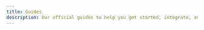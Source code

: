 ```yaml
---
title: Guides
description: Our official guides to help you get started, integrate, and make the most of Clairview.
---
```


<script setup>
import GuidesIndex from '@/components/guides/GuidesIndex.vue';
</script>

<GuidesIndex />
